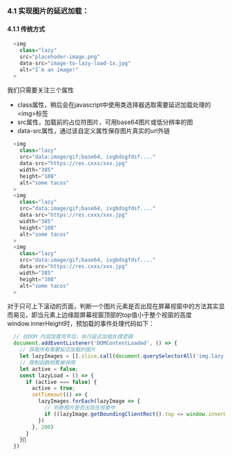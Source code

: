 <!--
 * @Author: renyong 995151172@qq.com
 * @Date: 2022-08-21 23:35:48
 * @LastEditors: renyong 995151172@qq.com
 * @LastEditTime: 2022-08-22 00:27:17
 * @FilePath: /GitHub/notes/web前端性能优化/第二篇/第四章 加载优化/图像延迟加载.md
 * @Description: 这是默认设置,请设置`customMade`, 打开koroFileHeader查看配置 进行设置: https://github.com/OBKoro1/koro1FileHeader/wiki/%E9%85%8D%E7%BD%AE
-->
### 4.1 实现图片的延迟加载：

#### 4.1.1 传统方式
```javascript
  <img
    class="lazy"
    src="placehoder-image.png"
    data-src="image-to-lazy-load-1x.jpg"
    alt="I`m an image!"
  >
```
我们只需要关注三个属性
 - class属性，稍后会在javascript中使用类选择器选取需要延迟加载处理的\<img>标签
 - src属性，加载前的占位符图片，可用base64图片或低分辨率的图
 - data-src属性，通过该自定义属性保存图片真实的url外链
 
```javascript
  <img
    class="lazy"
    src="data:image/gif;base64, ivgbdsgfdsf...."
    data-src="https://res.cxxx/xxx.jpg"
    width="385"
    height="108"
    alt="some tacos"
  >
  <img
    class="lazy"
    src="data:image/gif;base64, ivgbdsgfdsf...."
    data-src="https://res.cxxx/xxx.jpg"
    width="385"
    height="108"
    alt="some tacos"
  >
  <img
    class="lazy"
    src="data:image/gif;base64, ivgbdsgfdsf...."
    data-src="https://res.cxxx/xxx.jpg"
    width="385"
    height="108"
    alt="some tacos"
  >
```
对于只可上下滚动的页面，判断一个图片元素是否出现在屏幕视窗中的方法其实显而易见，即当元素上边缘距屏幕视窗顶部的top值小于整个视窗的高度window.innerHeight时，预加载的事件处理代码如下：
```javascript
  // 在DOM 内容加载完毕后，执行延迟加载处理逻辑
  document.addEventListener('DOMContentLoaded', () => {
    // 获取所有需要延迟加载的图片
    let lazyImages = [].slice.call(document.querySelectorAll('img.lazy'));
    // 限制函数频繁被调用
    let active = false;
    const lazyLoad = () => {
      if (active === false) {
        active = true;
        setTimeout(() => {
          lazyImages.forEach(lazyImage => {
            // 判断图片是否出现在视窗中
            if ((lazyImage.getBoundingClientRect().top <= window.innerHeight))
          })
        }, 200)
      }
    }∏
  })
```
